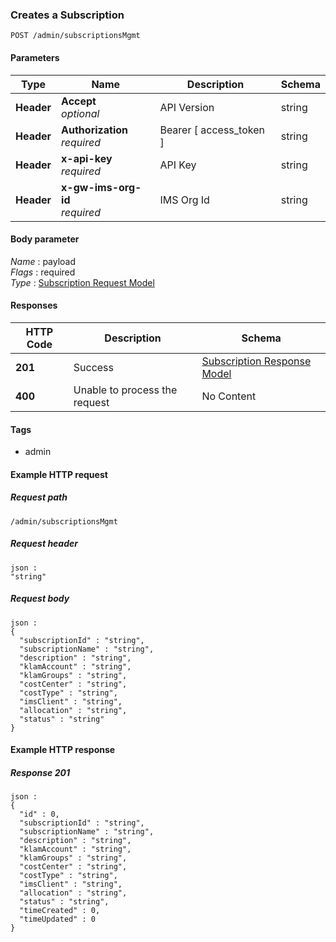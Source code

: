
<a name="create-a-subscription"></a>
### Creates a Subscription
```
POST /admin/subscriptionsMgmt
```


#### Parameters

|Type|Name|Description|Schema|
|---|---|---|---|
|**Header**|**Accept**  <br>*optional*|API Version|string|
|**Header**|**Authorization**  <br>*required*|Bearer [ access_token ]|string|
|**Header**|**x-api-key**  <br>*required*|API Key|string|
|**Header**|**x-gw-ims-org-id**  <br>*required*|IMS Org Id|string|


#### Body parameter
*Name* : payload  
*Flags* : required  
*Type* : [Subscription Request Model](../definitions/Subscription_Request_Model.md#subscription-request-model)


#### Responses

|HTTP Code|Description|Schema|
|---|---|---|
|**201**|Success|[Subscription Response Model](../definitions/Subscription_Response_Model.md#subscription-response-model)|
|**400**|Unable to process the request|No Content|


#### Tags

* admin


#### Example HTTP request

##### Request path
```
/admin/subscriptionsMgmt
```


##### Request header
```
json :
"string"
```


##### Request body
```
json :
{
  "subscriptionId" : "string",
  "subscriptionName" : "string",
  "description" : "string",
  "klamAccount" : "string",
  "klamGroups" : "string",
  "costCenter" : "string",
  "costType" : "string",
  "imsClient" : "string",
  "allocation" : "string",
  "status" : "string"
}
```


#### Example HTTP response

##### Response 201
```
json :
{
  "id" : 0,
  "subscriptionId" : "string",
  "subscriptionName" : "string",
  "description" : "string",
  "klamAccount" : "string",
  "klamGroups" : "string",
  "costCenter" : "string",
  "costType" : "string",
  "imsClient" : "string",
  "allocation" : "string",
  "status" : "string",
  "timeCreated" : 0,
  "timeUpdated" : 0
}
```



